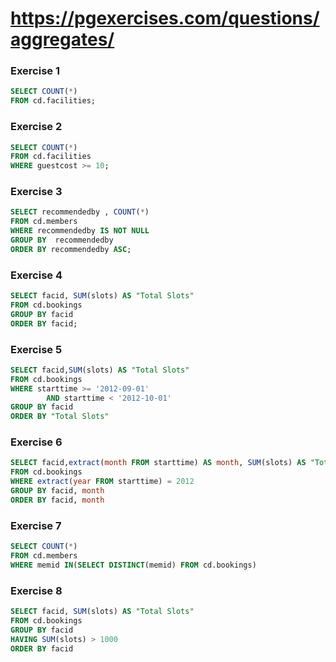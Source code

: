 # https://pgexercises.com/questions/aggregates/

### Exercise 1

```sql
SELECT COUNT(*)
FROM cd.facilities;
```

### Exercise 2

```sql
SELECT COUNT(*)
FROM cd.facilities
WHERE guestcost >= 10;
```

### Exercise 3

```sql
SELECT recommendedby , COUNT(*)
FROM cd.members
WHERE recommendedby IS NOT NULL
GROUP BY  recommendedby
ORDER BY recommendedby ASC;
```

### Exercise 4

```sql
SELECT facid, SUM(slots) AS "Total Slots"
FROM cd.bookings
GROUP BY facid
ORDER BY facid;
```

### Exercise 5

```sql
SELECT facid,SUM(slots) AS "Total Slots"
FROM cd.bookings
WHERE starttime >= '2012-09-01'
		AND starttime < '2012-10-01'
GROUP BY facid
ORDER BY "Total Slots"
```

### Exercise 6

```sql
SELECT facid,extract(month FROM starttime) AS month, SUM(slots) AS "Total Slots"
FROM cd.bookings
WHERE extract(year FROM starttime) = 2012
GROUP BY facid, month
ORDER BY facid, month
```

### Exercise 7

```sql
SELECT COUNT(*)
FROM cd.members
WHERE memid IN(SELECT DISTINCT(memid) FROM cd.bookings)
```

### Exercise 8

```sql
SELECT facid, SUM(slots) AS "Total Slots"
FROM cd.bookings
GROUP BY facid
HAVING SUM(slots) > 1000
ORDER BY facid
```
